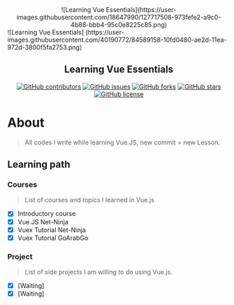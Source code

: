 <div align="center">
![Learning Vue Essentials](https://user-images.githubusercontent.com/18647990/127717508-973fefe2-a9c0-4b88-bbb4-95c0e8225c85.png)
</div>
![Learning Vue Essentials] (https://user-images.githubusercontent.com/40190772/84589158-10fd0480-ae2d-11ea-972d-3800f5fa2753.png)


<h2 align="center">Learning Vue Essentials</h2>

<div align="center">

[![GitHub contributors](https://img.shields.io/github/contributors/AbdallahHemdan/learningVue)](https://github.com/AbdallahHemdan/learningVue/contributors)
[![GitHub issues](https://img.shields.io/github/issues/AbdallahHemdan/learningVue)](https://github.com/AbdallahHemdan/learningVue/issues)
[![GitHub forks](https://img.shields.io/github/forks/AbdallahHemdan/learningVue)](https://github.com/AbdallahHemdan/learningVue/network)
[![GitHub stars](https://img.shields.io/github/stars/AbdallahHemdan/learningVue)](https://github.com/AbdallahHemdan/learningVue/stargazers)
[![GitHub license](https://img.shields.io/github/license/AbdallahHemdan/learningVue)](https://github.com/AbdallahHemdan/learningVue/blob/master/LICENSE)

</div>

# About 
> All codes I write while learning Vue.JS, new commit = new Lesson.

## Learning path

### Courses
> List of courses and topics I learned in Vue.js

- [x] Introductory course
- [x] Vue.JS Net-Ninja
- [x] Vuex Tutorial Net-Ninja
- [x] Vuex Tutorial GoArabGo

### Project
> List of side projects I am willing to do using Vue.js.

- [x] [Waiting]
- [x] [Waiting]
